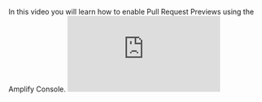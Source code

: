 In this video you will learn how to enable Pull Request Previews using the Amplify Console. <iframe src="https://www.youtube-nocookie.com/embed/NMln6UpcodE" frameborder="0" allow="accelerometer; autoplay; clipboard-write; encrypted-media; gyroscope; picture-in-picture" allowfullscreen mark="crwd-mark"></iframe>